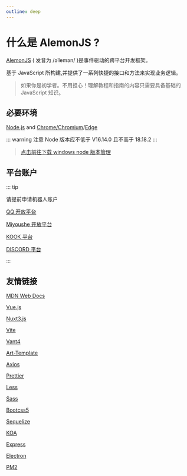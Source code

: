 ```yaml
---
outline: deep
---
```


# 什么是 AlemonJS ?

[AlemonJS](https://alemonjs.com) ( 发音为 /əˈlemən/ )是事件驱动的跨平台开发框架。

基于 JavaScript 所构建,并提供了一系列快捷的接口和方法来实现业务逻辑。

> 如果你是初学者。不用担心！理解教程和指南的内容只需要具备基础的 JavaScript 知识。

## 必要环境

[Node.js](https://nodejs.org) and [Chrome/Chromium](https://www.google.cn/chrome/)/[Edge](https://www.microsoft.com/zh-cn/edge/download?form=MA13DC)

::: warning
注意 Node 版本应不低于 V16.14.0 且不高于 18.18.2
:::

> [点击前往下载 windows node 版本管理](https://github.com/coreybutler/nvm-windows/releases)

## 平台账户

::: tip

请提前申请机器人账户

[QQ 开放平台](https://q.qq.com/#/)

[Miyoushe 开放平台](https://open.miyoushe.com/#/login)

[KOOK 平台](https://developer.kookapp.cn/doc/)

[DISCORD 平台](https://discord.com/developers/applications/)

:::

## 友情链接

[MDN Web Docs](https://developer.mozilla.org/)

[Vue.js ](https://cn.vuejs.org/)

[Nuxt3.js](https://nuxt.com.cn/docs/)

[Vite](https://cn.vitejs.dev/)

[Vant4](https://vant-ui.github.io/vant/)

[Art-Template](https://aui.github.io/art-template/)

[Axios](https://www.axios-http.cn/)

[Prettier](https://www.prettier.cn/)

[Less](https://less.bootcss.com/)

[Sass](https://www.sass.hk/)

[Bootcss5](https://v5.bootcss.com/)

[Sequelize](https://www.sequelize.cn/)

[KOA](https://koa.bootcss.com/)

[Express](https://www.expressjs.com.cn/)

[Electron](https://www.electronjs.org/zh/)

[PM2](https://pm2.keymetrics.io/)
